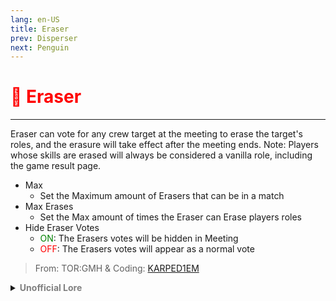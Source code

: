 ```yaml
---
lang: en-US
title: Eraser
prev: Disperser
next: Penguin
---
```


# <font color=red>🧼 <b>Eraser</b></font> <Badge text="Hindering" type="tip" vertical="middle"/>
---

Eraser can vote for any crew target at the meeting to erase the target's roles, and the erasure will take effect after the meeting ends. Note: Players whose skills are erased will always be considered a vanilla role, including the game result page.
* Max
  * Set the Maximum amount of Erasers that can be in a match
* Max Erases
  * Set the Max amount of times the Eraser can Erase players roles
* Hide Eraser Votes
  * <font color=green>ON</font>: The Erasers votes will be hidden in Meeting
  * <font color=red>OFF</font>: The Erasers votes will appear as a normal vote

> From: TOR:GMH & Coding: [KARPED1EM](https://github.com/KARPED1EM)

<details>
<summary><b><font color=gray>Unofficial Lore</font></b></summary>

Prologue Now we all know pencils are made up of graphite and this would be... Interesting Chapter 1 Never use a Pencil Rumors of a bean who died using a pencil were spreading, Crew all around were horrified and now the paranoia of not using pencils started to rise, Campaigns like "Take the Cil out of Pencil" "Graphite is Smite" began spreading out Chapter 2 A brave bean A brave little bean thought about whether the rumor was actually real or not because if not this would prove the power of Media even in among us
It was true but it changed everything later
Chapter 3 Now what?! Now the Bean was facing severe allergic reactions so he thought about researching more Literally a Mad scientist He found about Graphite and its harms, Graphite could make you forget and when paired with wood proved to be very gravely dangerous Wait... Chapter 4 You're in! After going to Mr. Sloth with a role idea the Bean was promoted to an Impostor and with a great ability.. To make others forget about their role? :O This would seem to be amazing... Now how this worked is during meetings while casting the vote the eraser would shoot a dark with Graphite in it and when it would hit the Target the crewmates would forget about their role compeletely Chapter 5 You, You and You Picking out targets the eraser ran out of graphite oof... Now we got to kill thought the eraser as he went on a rampage while the evil guesser was sleeping Now the Eraser told about the erased roles and the evil guesser guessed them as crewmates and it seemed to be a very extremely easy win!! Graphite?! Yes. Yes Graphite! The End
I forgot to add this
The Eraser was named so because being named pencil isn’t cool :p so the opposite is eraser and sounded cooler

> Submitted by: champofchamps78
</details>